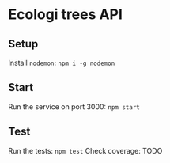 # Ecologi trees API

## Setup

Install `nodemon`: `npm i -g nodemon`

## Start

Run the service on port 3000: `npm start`

## Test

Run the tests: `npm test`
Check coverage: TODO
